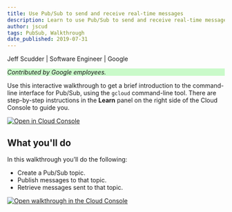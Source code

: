 ```yaml
---
title: Use Pub/Sub to send and receive real-time messages
description: Learn to use Pub/Sub to send and receive real-time messages.
author: jscud
tags: PubSub, Walkthrough
date_published: 2019-07-31
---
```


Jeff Scudder | Software Engineer | Google

<p style="background-color:#CAFACA;"><i>Contributed by Google employees.</i></p>

Use this interactive walkthrough to get a brief introduction to the command-line interface for Pub/Sub, using the `gcloud` command-line tool.
There are step-by-step instructions in the **Learn** panel on the right side of the Cloud Console to guide you.

[![Open in Cloud Console](https://walkthroughs.googleusercontent.com/tutorial/resources/open-in-console-button.svg)](https://console.cloud.google.com/getting-started?tutorial=pubsub_quickstart)

## What you'll do

In this walkthrough you’ll do the following:

* Create a Pub/Sub topic.
* Publish messages to that topic.
* Retrieve messages sent to that topic.

[![Open walkthrough in the Cloud Console](https://storage.googleapis.com/gcp-community/tutorials/pubsub-quickstart/tutorial.png)](https://console.cloud.google.com/getting-started?tutorial=pubsub_quickstart)
